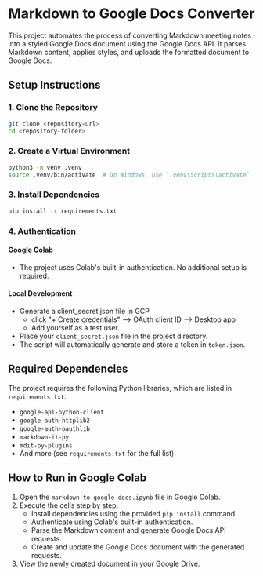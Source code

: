 # Markdown to Google Docs Converter

This project automates the process of converting Markdown meeting notes into a styled Google Docs document using the Google Docs API. It parses Markdown content, applies styles, and uploads the formatted document to Google Docs.

## Setup Instructions

### 1. Clone the Repository

```bash
git clone <repository-url>
cd <repository-folder>
```

### 2. Create a Virtual Environment

```bash
python3 -m venv .venv
source .venv/bin/activate  # On Windows, use `.venv\Scripts\activate`
```

### 3. Install Dependencies

```bash
pip install -r requirements.txt
```

### 4. Authentication

#### Google Colab
- The project uses Colab's built-in authentication. No additional setup is required.

#### Local Development
- Generate a client_secret.json file in GCP
  -  click "+ Create credentials" --> OAuth client ID --> Desktop app
  -  Add yourself as a test user
- Place your `client_secret.json` file in the project directory.
- The script will automatically generate and store a token in `token.json`.

## Required Dependencies

The project requires the following Python libraries, which are listed in `requirements.txt`:
- `google-api-python-client`
- `google-auth-httplib2`
- `google-auth-oauthlib`
- `markdown-it-py`
- `mdit-py-plugins`
- And more (see `requirements.txt` for the full list).

## How to Run in Google Colab

1. Open the `markdown-to-google-docs.ipynb` file in Google Colab.
2. Execute the cells step by step:
   - Install dependencies using the provided `pip install` command.
   - Authenticate using Colab's built-in authentication.
   - Parse the Markdown content and generate Google Docs API requests.
   - Create and update the Google Docs document with the generated requests.
3. View the newly created document in your Google Drive.
